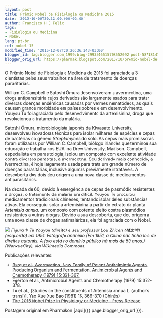 ```yaml
---
layout: post
title: Prêmio Nobel de Fisiologia ou Medicina 2015
date: '2015-10-06T20:22:00.000-03:00'
author: Francisco H C Felix
tags:
- Fisiologia ou Medicina
- Nobel
lang: pt-br
ref: nobel-15
modified_time: '2015-12-07T20:26:36.143-03:00'
blogger_id: tag:blogger.com,1999:blog-2993346515708552092.post-5871814733024746877
blogger_orig_url: https://pharmak.blogspot.com/2015/10/premio-nobel-de-fisiologia-e-medicina.html
---
```


O Prêmio Nobel de Fisiologia e Medicina de 2015
  foi agraciado a 3 cientistas pelos seus trabalhos na área de tratamento de doenças
  parasitárias.
  <!--more-->
William C. Campbell e
  Satoshi Ōmura desenvolveram a avermectina, uma droga antiparasitária cujos derivados são largamente usados para tratar diversas doenças endêmicas causadas por vermes nematódeos, as quais causam grande morbidade em países pobres e em desenvolvimento. Youyou Tu foi agraciada pelo desenvolvimento da artemisinina, droga que revolucionou o tratamento da malária.

Satoshi Ömura, microbiologista japonês da Kiwasato University, desenvolveu inovadoras técnicas para isolar milhares de espécies e cepas de bactérias do gênero _Streptomyces_ do solo. As cepas mais promissoras foram utilizadas por William C. Campbell, biólogo irlandês que terminou sua educação e trabalha nos EUA, na Drew University, Madison. Campbell, especialista em parasitologia, isolou um composto com excelente atividade contra diversos parasitas, a avermectina. Seu derivado mais conhecido, a ivermectina, é hoje largamente usada para trata um grande número de doenças parasitárias, inclusive algumas previamente intratáveis. A descoberta dos dois deu origem a uma nova classe de medicamentos antiparasitários.

Na década de 60, devido à emergência de cepas de plasmódio resistentes a drogas, o tratamento da malária era difícil. Youyou Tu procurou medicamentos tradicionais chineses, tentando isolar deles substâncias ativas. Ela conseguiu isolar a artemisinina a partir do extrato da planta _Artemisia annua_, um composto com potente efeito contra plasmódios resistentes a outras drogas. Devido a sua descoberta, que deu origem a uma nova classe de drogas antimaláricas, ela foi agraciada com o Nobel.

![](https://upload.wikimedia.org/wikipedia/commons/c/c1/Tu_Youyou_in_1950s.jpg)
_Figura 1: Tu Youyou (direita) e seu professor Lou Zhicen (楼之岑) (esquerda) em 1951. Fotógrafo anônimo (Em 1951, a China não tinha leis de direitos autorais. A foto está no domínio público há mais de 50 anos.) (WenxueCity), via Wikimedia Commons._

Publicações relevantes:
- [Burg et al., Avermectins, New Family of Potent Anthelmintic Agents: Producing Organism and Fermentation. Antimicrobial Agents and Chemotherapy (1979) 15:361-367.](https://www.ncbi.nlm.nih.gov/pmc/articles/PMC352666/pdf/aac00273-0045.pdf)
- Egerton et al., Antimicrobial Agents and Chemotherapy (1979) 15:372-378.
- Tu et al., [Studies on the constituents of Artemisia annua L. (author's transl)]. Yao Xue Xue Bao (1981) 16, 366-370 (Chinês)
- [The 2015 Nobel Prize in Physiology or Medicine - Press Release](https://www.nobelprize.org/nobel_prizes/medicine/laureates/2015/press.html)

Postagem original em Pharmakon [aqui]({{ page.blogger_orig_url }}).
